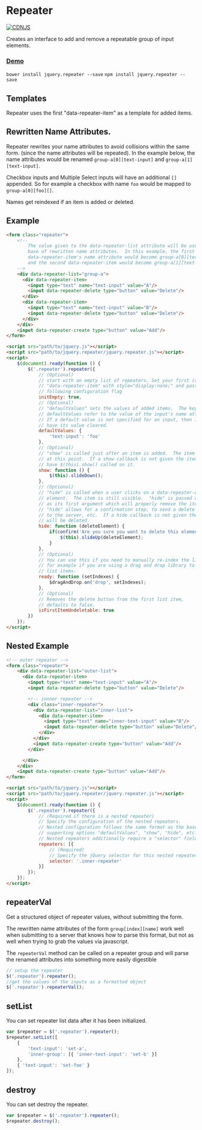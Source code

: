 # Repeater
[![CDNJS](https://img.shields.io/cdnjs/v/jquery.repeater.svg)](https://cdnjs.com/libraries/jquery.repeater)

Creates an interface to add and remove a repeatable group of input elements.

### [Demo](http://briandetering.net/repeater)

`bower install jquery.repeater --save`
`npm install jquery.repeater --save`

## Templates

Repeater uses the first "data-repeater-item" as a template for added items.

## Rewritten Name Attributes.

Repeater rewrites your name attributes to avoid collisions within the same form.
(since the name attributes will be repeated).  In the example below, the
name attributes would be renamed `group-a[0][text-input]` and `group-a[1][text-input]`.

Checkbox inputs and Multiple Select inputs will have an additional `[]` appended.  So for example a checkbox
with name `foo` would be mapped to `group-a[0][foo][]`.

Names get reindexed if an item is added or deleted.

## Example

```html
<form class="repeater">
    <!--
        The value given to the data-repeater-list attribute will be used as the
        base of rewritten name attributes.  In this example, the first
        data-repeater-item's name attribute would become group-a[0][text-input],
        and the second data-repeater-item would become group-a[1][text-input]
    -->
    <div data-repeater-list="group-a">
      <div data-repeater-item>
        <input type="text" name="text-input" value="A"/>
        <input data-repeater-delete type="button" value="Delete"/>
      </div>
      <div data-repeater-item>
        <input type="text" name="text-input" value="B"/>
        <input data-repeater-delete type="button" value="Delete"/>
      </div>
    </div>
    <input data-repeater-create type="button" value="Add"/>
</form>

<script src="path/to/jquery.js"></script>
<script src="path/to/jquery.repeater/jquery.repeater.js"></script>
<script>
    $(document).ready(function () {
        $('.repeater').repeater({
            // (Optional)
            // start with an empty list of repeaters. Set your first (and only)
            // "data-repeater-item" with style="display:none;" and pass the
            // following configuration flag
            initEmpty: true,
            // (Optional)
            // "defaultValues" sets the values of added items.  The keys of
            // defaultValues refer to the value of the input's name attribute.
            // If a default value is not specified for an input, then it will
            // have its value cleared.
            defaultValues: {
                'text-input': 'foo'
            },
            // (Optional)
            // "show" is called just after an item is added.  The item is hidden
            // at this point.  If a show callback is not given the item will
            // have $(this).show() called on it.
            show: function () {
                $(this).slideDown();
            },
            // (Optional)
            // "hide" is called when a user clicks on a data-repeater-delete
            // element.  The item is still visible.  "hide" is passed a function
            // as its first argument which will properly remove the item.
            // "hide" allows for a confirmation step, to send a delete request
            // to the server, etc.  If a hide callback is not given the item
            // will be deleted.
            hide: function (deleteElement) {
                if(confirm('Are you sure you want to delete this element?')) {
                    $(this).slideUp(deleteElement);
                }
            },
            // (Optional)
            // You can use this if you need to manually re-index the list
            // for example if you are using a drag and drop library to reorder
            // list items.
            ready: function (setIndexes) {
                $dragAndDrop.on('drop', setIndexes);
            },
            // (Optional)
            // Removes the delete button from the first list item,
            // defaults to false.
            isFirstItemUndeletable: true
        })
    });
</script>
```

## Nested Example

```html
<!-- outer repeater -->
<form class="repeater">
    <div data-repeater-list="outer-list">
      <div data-repeater-item>
        <input type="text" name="text-input" value="A"/>
        <input data-repeater-delete type="button" value="Delete"/>

        <!-- innner repeater -->
        <div class="inner-repeater">
          <div data-repeater-list="inner-list">
            <div data-repeater-item>
              <input type="text" name="inner-text-input" value="B"/>
              <input data-repeater-delete type="button" value="Delete"/>
            </div>
          </div>
          <input data-repeater-create type="button" value="Add"/>
        </div>

      </div>
    </div>
    <input data-repeater-create type="button" value="Add"/>
</form>

<script src="path/to/jquery.js"></script>
<script src="path/to/jquery.repeater/jquery.repeater.js"></script>
<script>
    $(document).ready(function () {
        $('.repeater').repeater({
            // (Required if there is a nested repeater)
            // Specify the configuration of the nested repeaters.
            // Nested configuration follows the same format as the base configuration,
            // supporting options "defaultValues", "show", "hide", etc.
            // Nested repeaters additionally require a "selector" field.
            repeaters: [{
                // (Required)
                // Specify the jQuery selector for this nested repeater
                selector: '.inner-repeater'
            }]
        });
    });
</script>
```


## repeaterVal

Get a structured object of repeater values, without submitting the form.

The rewritten name attributes of the form `group[index][name]` work well
when submitting to a server that knows how to parse this format, but not as well
when trying to grab the values via javascript.

The `repeaterVal` method can be called on a repeater group and will parse the
renamed attributes into something more easily digestible

```javascript
// setup the repeater
$('.repeater').repeater();
//get the values of the inputs as a formatted object
$('.repeater').repeaterVal();
```

## setList

You can set repeater list data after it has been initialized.

```javascript
var $repeater = $('.repeater').repeater();
$repeater.setList([
    {
        'text-input': 'set-a',
        'inner-group': [{ 'inner-text-input': 'set-b' }]
    },
    { 'text-input': 'set-foo' }
]);
```

## destroy

You can set destroy the repeater.

```javascript
var $repeater = $('.repeater').repeater();
$repeater.destroy();
```
```
